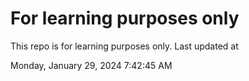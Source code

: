 # For learning purposes only
This repo is for learning purposes only.
Last updated at

Monday, January 29, 2024 7:42:45 AM

